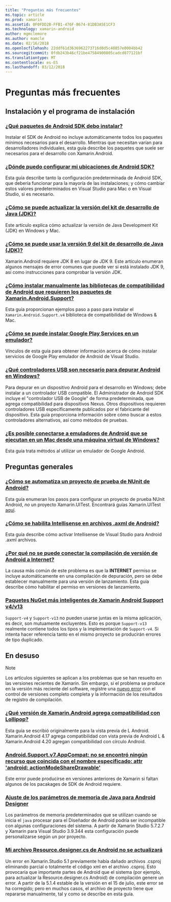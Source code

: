 ```yaml
---
title: "Preguntas más frecuentes"
ms.topic: article
ms.prod: xamarin
ms.assetid: 0F0FDD2B-FFB1-476F-B674-81DB3A5E1CF3
ms.technology: xamarin-android
author: mgmclemore
ms.author: mamcle
ms.date: 02/16/2018
ms.openlocfilehash: 22ddf61d3636962273716d8d5c48857e0004bb42
ms.sourcegitcommit: 0fdb243b46cf21be47584900805cadcd077121bf
ms.translationtype: MT
ms.contentlocale: es-ES
ms.lasthandoff: 03/12/2018
---
```

# <a name="frequently-asked-questions"></a>Preguntas más frecuentes

## <a name="installation--setup"></a>Instalación y el programa de instalación

### <a name="which-android-sdk-packages-should-i-installinstall-android-sdk-packagesmd"></a>[¿Qué paquetes de Android SDK debo instalar?](install-android-sdk-packages.md)

Instalar el SDK de Android no incluye automáticamente todos los paquetes mínimos necesarios para el desarrollo. Mientras que necesitan varían para desarrolladores individuales, esta guía describe los paquetes que suele ser necesarios para el desarrollo con Xamarin.Android.

### <a name="where-can-i-set-my-android-sdk-locationsandroid-sdk-locationmd"></a>[¿Dónde puedo configurar mi ubicaciones de Android SDK?](android-sdk-location.md)

Esta guía describe tanto la configuración predeterminada de Android SDK, que debería funcionar para la mayoría de las instalaciones; y cómo cambiar estos valores predeterminados en Visual Studio para Mac o en Visual Studio, si es necesario.

### <a name="how-do-i-update-the-java-development-kit-jdk-versionupdate-jdkmd"></a>[¿Cómo se puede actualizar la versión del kit de desarrollo de Java (JDK)?](update-jdk.md)

Este artículo explica cómo actualizar la versión de Java Development Kit (JDK) en Windows y Mac.

### <a name="can-i-use-java-development-kit-jdk-version-9jdk9-errorsmd"></a>[¿Cómo se puede usar la versión 9 del kit de desarrollo de Java (JDK)?](jdk9-errors.md)

Xamarin.Android requiere JDK 8 en lugar de JDK 9. Este artículo enumeran algunos mensajes de error comunes que puede ver si está instalado JDK 9, así como instrucciones para comprobar la versión JDK.


### <a name="how-can-i-manually-install-the-android-support-libraries-required-by-the-xamarinandroidsupport-packagesinstall-android-support-librarymd"></a>[¿Cómo instalar manualmente las bibliotecas de compatibilidad de Android que requieren los paquetes de Xamarin.Android.Support?](install-android-support-library.md)

Esta guía proporcionan ejemplos paso a paso para instalar el `Xamarin.Android.Support.v4` biblioteca de compatibilidad de Windows & Mac.

### <a name="how-do-i-install-google-play-services-in-an-emulatorinstall-gpsmd"></a>[¿Cómo se puede instalar Google Play Services en un emulador?](install-gps.md)

Vínculos de esta guía para obtener información acerca de cómo instalar servicios de Google Play emulador de Android de Visual Studio.

### <a name="what-usb-drivers-do-i-need-to-debug-android-on-windowsandroid-drivers-debug-windowsmd"></a>[¿Qué controladores USB son necesario para depurar Android en Windows?](android-drivers-debug-windows.md)

Para depurar en un dispositivo Android para el desarrollo en Windows; debe instalar a un controlador USB compatible. El Administrador de Android SDK incluye el "controlador USB de Google" de forma predeterminada, que agrega compatibilidad para dispositivos Nexus.
Otros dispositivos requieren controladores USB específicamente publicados por el fabricante del dispositivo. Esta guía proporciona información sobre cómo buscar a estos controladores alternativos, así como métodos de pruebas.

### <a name="is-it-possible-to-connect-to-android-emulators-running-on-a-mac-from-a-windows-vmconnect-android-emulator-mac-windowsmd"></a>[¿Es posible conectarse a emuladores de Android que se ejecutan en un Mac desde una máquina virtual de Windows?](connect-android-emulator-mac-windows.md)

Esta guía trata métodos al utilizar un emulador de Google Android.

## <a name="general-questions"></a>Preguntas generales

### <a name="how-do-i-automate-an-android-nunit-test-projectautomate-android-nunit-testmd"></a>[¿Cómo se automatiza un proyecto de prueba de NUnit de Android?](automate-android-nunit-test.md)

Esta guía enumeran los pasos para configurar un proyecto de prueba NUnit Android, _no_ un proyecto Xamarin.UITest. Encontrará guías Xamarin.UITest [aquí](https://docs.microsoft.com/appcenter/test-cloud/preparing-for-upload/uitest).

### <a name="how-do-i-enable-intellisense-in-android-axml-filesenable-axml-intellisensemd"></a>[¿Cómo se habilita Intellisense en archivos .axml de Android?](enable-axml-intellisense.md)

Esta guía describe cómo activar Intellisense de Visual Studio para Android .axml archivos.

### <a name="why-cant-my-android-release-build-connect-to-the-internetandroid-internetmd"></a>[¿Por qué no se puede conectar la compilación de versión de Android a Internet?](android-internet.md)

La causa más común de este problema es que la **INTERNET** permiso se incluye automáticamente en una compilación de depuración, pero se debe establecer manualmente para una versión de lanzamiento. Esta guía describe cómo habilitar el permiso en versiones de lanzamiento.

### <a name="smarter-xamarin-android-support-v4--v13-nuget-packagesandroid-support-v4v13-librariesmd"></a>[Paquetes NuGet más inteligentes de Xamarin Android Support v4/v13](android-support-v4v13-libraries.md)

`Support-v4` y `Support-v13` no pueden usarse juntas en la misma aplicación, es decir, son mutuamente excluyentes. Esto es porque `Support-v13` realmente contiene todos los tipos y la implementación de `Support-v4`. Si intenta hacer referencia tanto en el mismo proyecto se producirán errores de tipo duplicado.


## <a name="deprecated"></a>En desuso

> [!NOTE]
> Los artículos siguientes se aplican a los problemas que se han resuelto en las versiones recientes de Xamarin. Sin embargo, si el problema se produce en la versión más reciente del software, registre una [nuevo error](~/cross-platform/troubleshooting/questions/howto-file-bug.md) con el control de versiones completo completa y la información de los resultados de registro de compilación.

### <a name="what-version-of-xamarinandroid-added-lollipop-supportxa-lollipopmd"></a>[¿Qué versión de Xamarin.Android agrega compatibilidad con Lollipop?](xa-lollipop.md)

Esta guía se escribió originalmente para la vista previa de L Android. Xamarin.Android 4.17 agrega compatibilidad con vista previa de Android L & Xamarin.Android 4.20 agregan compatibilidad con círculo Android.

### <a name="androidsupportv7appcompat---no-resource-found-that-matches-the-given-name-attr-androidactionmodesharedrawablemissing-action-mode-share-drawablemd"></a>[Android.Support.v7.AppCompat: no se encontró ningún recurso que coincida con el nombre especificado: attr 'android: actionModeShareDrawable'](missing-action-mode-share-drawable.md)

Este error puede producirse en versiones anteriores de Xamarin si faltan algunos de los pacakages de SDK de Android requiere.

### <a name="adjusting-java-memory-parameters-for-the-android-designerandroid-designer-java-memorymd"></a>[Ajuste de los parámetros de memoria de Java para Android Designer](android-designer-java-memory.md)

Los parámetros de memoria predeterminados que se utilizan cuando se inicia el `java` procesar para el Diseñador de Android podría ser incompatible con algunas configuraciones del sistema. A partir de Xamarin Studio 5.7.2.7 y Xamarin para Visual Studio 3.9.344 esta configuración puede personalizarse según un por proyecto.

### <a name="my-android-resourcedesignercs-file-will-not-updateresource-designer-wont-updatemd"></a>[Mi archivo Resource.designer.cs de Android no se actualizará](resource-designer-wont-update.md)

Un error en Xamarin.Studio 5.1 previamente había dañado archivos .csproj eliminando parcial o totalmente el código xml en el archivo .csproj. Esto provocaría que importante partes de Android que el sistema (por ejemplo, para actualizar la Resource.designer.cs Android) de compilación genere un error. A partir de la 5.1.4 estable de la versión en el 15 de julio, este error se ha corregido; pero en muchos casos, el archivo de proyecto tiene que repararse manualmente, tal y como se describe en esta guía.



